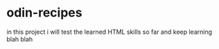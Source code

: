 # odin-recipes


in this project i will test the learned HTML skills so far and keep learning
blah blah
